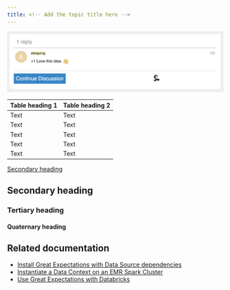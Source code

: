 ```yaml
---
title: <!-- Add the topic title here -->
---
```


<!-- Provide a meaningful overview here. The overview should include a brief explanation of the subject matter and why it is important, or what value it provides. Use second person rather than first person — you instead of we. Address the reader as you, and assume that the reader is the person who is reading this document. Limit your introductory statement to three or four sentences. -->

<!-- To add images to this template, add them to the images sub-folder in the `team_templates` folder and use underscores as delimiters in the filename. For example, `comments_box_with_comment`. Use the .png format for images. Use images sparingly. What follows is an example provided for your reference.  -->

![Response dialog](../team_templates/images/comments_box_with_comment.png)

<!-- To add tables to this template, use the format provided in the following example. Add columns and rows as necessary. For more information about tables in Markdown, see [Tables](https://www.markdownguide.org/extended-syntax/#tables). -->

| Table heading 1 | Table heading 2        |
| -------------   | ---------------------- |
| Text            | Text                   |
| Text            | Text                   |
| Text            | Text                   |
| Text            | Text                   |
| Text            | Text                   |

<!-- To link to specific sections within this template, use the format provided in the following example. -->

[Secondary heading](#secondary-heading)

## Secondary heading

<!-- When necessary, add secondary headings to organize your content into discrete sections. This content is related to, but separate from the overview content. Use sentence case for headings and titles and avoid using -ing verb forms (gerunds) in headings or titles. Section headings should describe the type of content that's in the section. For example, About Expectations. For more information about the correct heading format, see [Headings and titles](https://developers.google.com/style/headings).-->

### Tertiary heading

<!-- When necessary, add tertiary headings to organize your content into discrete sections. This content is related to, but separate from the content below the secondary heading. Use sentence case for headings and titles and avoid using -ing verb forms (gerunds) in headings or titles. Section headings should describe the type of content that's in the section. For example, Expectation examples. For more information about the correct heading format, see [Headings and titles](https://developers.google.com/style/headings).-->

#### Quaternary heading

<!-- Avoid the use of quaternary headings unless it is absolutely necessary. The need for this heading type might indicate you need to better organize your content. This content is related to, but separate from the content below the tertiary heading. Use sentence case for headings and titles and avoid using -ing verb forms (gerunds) in headings or titles. Section headings should describe the type of content that's in the section. For example, Expectation results. For more information about the correct heading format, see [Headings and titles](https://developers.google.com/style/headings).-->

## Related documentation

<!-- List the secondary resources that can help a user get a better understanding of the subject matter discussed in this reference. Don't add an introductory statement for the list. What follows is an example provided for your reference. If there aren't any secondary resources, remove this section.-->

- [Install Great Expectations with Data Source dependencies](/oss/guides/setup/installation/install_gx.md)
- [Instantiate a Data Context on an EMR Spark Cluster](../deployment_patterns/how_to_instantiate_a_data_context_on_an_emr_spark_cluster.md)
- [Use Great Expectations with Databricks](../tutorials/getting_started/how_to_use_great_expectations_in_databricks.md)
